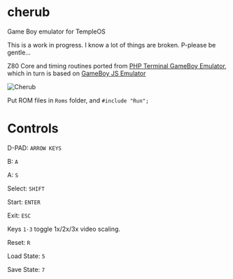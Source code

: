 # cherub
Game Boy emulator for TempleOS

This is a work in progress. I know a lot of things are broken. P-please be gentle...

Z80 Core and timing routines ported from [PHP Terminal GameBoy Emulator](https://github.com/gabrielrcouto/php-terminal-gameboy-emulator), which in turn is based on [GameBoy JS Emulator](https://github.com/taisel/GameBoy-Online)

![Cherub](https://raw.githubusercontent.com/tramplersheikhs/cherub/master/example.gif "Cherub") 

Put ROM files in `Roms` folder, and `#include "Run";`

# Controls

D-PAD: `ARROW KEYS`

B: `A`

A: `S`

Select: `SHIFT`

Start: `ENTER`

Exit: `ESC`

Keys `1-3` toggle 1x/2x/3x video scaling.

Reset: `R`

Load State: `5`

Save State: `7`

